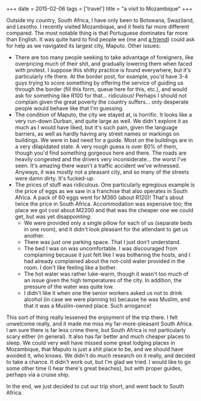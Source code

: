 +++
date = 2015-02-06
tags = ['travel']
title = "a visit to Mozambique"
+++

Outside my country, South Africa, I have only been to Botswana,
Swaziland, and Lesotho. I recently visited Mozambique, and it feels far
more different compared. The most notable thing is that Portuguese
dominates far more than English. It was quite hard to find people we (me
and [a friend]) could ask for help as we navigated its largest city,
Maputo. Other issues:

-   There are too many people seeking to take advantage of foreigners,
    like overpricing much of their shit, and gradually lowering them
    when faced with protest. I suppose this shitty practice is found
    everywhere, but it\'s particularly rife there. At the border post,
    for example, you\'d have 3-4 guys trying to score something by
    offering the service of guiding us through the border (fill this
    form, queue here for this, etc.), and would ask for something like
    R100 for that\... ridiculous! Perhaps I should not complain given
    the great poverty the country suffers\... only desperate people
    would behave like that I\'m guessing.
-   The condition of Maputo, the city we stayed at, is horrific. It
    looks like a very run-down Durban, and quite large as well. We
    didn\'t explore it as much as I would have liked, but it\'s such
    pain, given the language barriers, as well as hardly having any
    street names or markings on buildings. We were in bad need for a
    guide. Most on the buildings are in a very dilapidated state. A very
    rough guess is over 80% of them, though you\'d find something
    gorgeous here and there. The roads are heavily congested and the
    drivers very inconsiderate\... the worst I\'ve seen. It\'s amazing
    there wasn\'t a traffic accident we\'ve witnessed. Anyways, it was
    mostly not a pleasant city, and so many of the streets were damn
    dirty. It\'s fucked-up.
-   The prices of stuff was ridiculous. One particularly egregious
    example is the price of eggs as we saw in a franchise that also
    operates in South Africa. A pack of 60 eggs went for M360 (about
    R120)! That\'s about twice the price in South Africa. Accommodation
    was expensive too; the place we got cost about M2200 and that was
    the cheaper one we could get, but was yet disappointing:
    -   We were provided only a single pillow for each of us (separate
        beds in one room), and it didn\'t look pleasant for the
        attendant to get us another.
    -   There was just one parking space. That I just don\'t understand.
    -   The bed I was on was uncomfortable. I was discouraged from
        complaining because it just felt like I was bothering the hosts,
        and I had already complained about the not-cold water provided
        in the room. I don\'t like feeling like a bother.
    -   The hot water was rather luke-warm, though it wasn\'t too much
        of an issue given the high temperatures of the city. In
        addition, the pressure of the water was quite low.
    -   I didn\'t like it when one the senior workers asked us not to
        drink alcohol (in case we were planning to) because he was
        Muslim, and that it was a Muslim-owned place. Such arrogance!

This sort of thing really lessened the enjoyment of the trip there. I
felt unwelcome really, and it made me miss my far-more-pleasant South
Africa. I am sure there is far less crime there, but South Africa is not
particularly scary either (in general). It also has far better and much
cheaper places to sleep. We could very well have missed some great
lodging places in Mozambique, that Maputo is just a shit place to be,
and we should have avoided it, who knows. We didn\'t do much research on
it really, and decided to take a chance. It didn\'t work out, but I\'m
glad we tried. I would like to go some other time (I hear there\'s great
beaches), but with proper guides, perhaps via a cruise ship.

In the end, we just decided to cut our trip short, and went back to
South Africa.

  [a friend]: https://twitter.com/tshepomathopa
